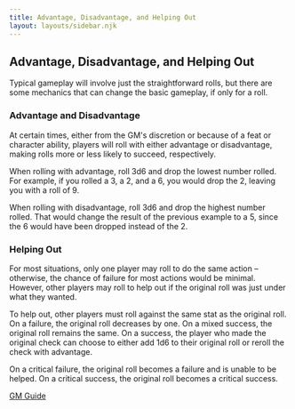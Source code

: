 ```yaml
---
title: Advantage, Disadvantage, and Helping Out
layout: layouts/sidebar.njk
---
```


<div class="stack">

  ## Advantage, Disadvantage, and Helping Out

  Typical gameplay will involve just the straightforward rolls, but there are
  some mechanics that can change the basic gameplay, if only for a roll.

  ### Advantage and Disadvantage

  At certain times, either from the GM's discretion or because of a feat or
  character ability, players will roll with either advantage or disadvantage,
  making rolls more or less likely to succeed, respectively.

  When rolling with advantage, roll 3d6 and drop the lowest number rolled. For
  example, if you rolled a 3, a 2, and a 6, you would drop the 2, leaving you
  with a roll of 9.

  When rolling with disadvantage, roll 3d6 and drop the highest number rolled.
  That would change the result of the previous example to a 5, since the 6 would
  have been dropped instead of the 2.

  ### Helping Out

  For most situations, only one player may roll to do the same action –
  otherwise, the chance of failure for most actions would be minimal. However,
  other players may roll to help out if the original roll was just under what
  they wanted.

  To help out, other players must roll against the same stat as the original
  roll. On a failure, the original roll decreases by one. On a mixed success,
  the original roll remains the same. On a success, the player who made the
  original check can choose to either add 1d6 to their original roll or reroll
  the check with advantage.

  On a critical failure, the original roll becomes a failure and is unable to be
  helped. On a critical success, the original roll becomes a critical success.

  [GM Guide](/gm-guide)

</div>
